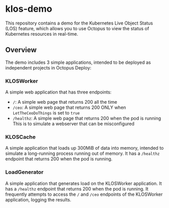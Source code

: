 # klos-demo

This repository contains a demo for the Kubernetes Live Object Status (LOS) feature, which allows you to use Octopus 
to view the status of Kubernetes resources in real-time. 

## Overview
The demo includes 3 simple applications, intended to be deployed as independent projects in Octopus Deploy:

### KLOSWorker
A simple web application that has three endpoints:
- `/`: A simple web page that returns 200 all the time
- `/ceo`: A simple web page that returns 200 ONLY when `LetTheCeoDoThings` is set to `true`
- `/healthz`: A simple web page that returns 200 when the pod is running
This is to simulate a webserver that can be misconfigured

### KLOSCache
A simple application that loads up 300MiB of data into memory, intended to simulate a long-running process running out
of memory. It has a `/healthz` endpoint that returns 200 when the pod is running.

### LoadGenerator
A simple application that generates load on the KLOSWorker application. 
It has a `/healthz` endpoint that returns 200 when the pod is running.
It frequently attempts to access the `/` and `/ceo` endpoints of the KLOSWorker application, logging the results.